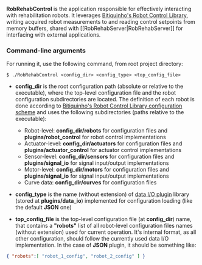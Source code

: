 **RobRehabControl** is the application responsible for effectively interacting with rehabilitation robots. It leverages [Bitiquinho's Robot Control Library](https://github.com/Bitiquinho/Robot-Control-Library), writing acquired robot measurements to and reading control setpoints from memory buffers, shared with [[RobRehabServer|RobRehabServer]] for interfacing with external applications.

### Command-line arguments

For running it, use the following command, from root project directory:

    $ ./RobRehabControl <config_dir> <config_type> <top_config_file>
    
- **config_dir** is the root configuration path (absolute or relative to the executable), where the top-level configuration file and the robot configuration subdirectories are located. The definition of each robot is done according to [Bitiquinho's Robot Control Library configuration scheme](https://bitiquinho.github.io/Robot-Control-Library/configuration_levels.html) and uses the following subdirectories (paths relative to the executable):  

  - Robot-level: **config_dir/robots** for configuration files and **plugins/robot_control** for robot control implementations
  - Actuator-level: **config_dir/actuators** for configuration files and **plugins/actuator_control** for actuator control implementations
  - Sensor-level: **config_dir/sensors** for configuration files and **plugins/signal_io** for signal input/output implementations
  - Motor-level: **config_dir/motors** for configuration files and **plugins/signal_io** for signal input/output implementations
  - Curve data: **config_dir/curves** for configuration files


- **config_type** is the name (without extension) of [data I/O plugin](https://bitiquinho.github.io/Platform-Utils/classDATA__IO__INTERFACE.html) library (stored at **plugins/data_io**) implemented for configuration loading (like the default **JSON** one) 


- **top_config_file** is the top-level configuration file (at **config_dir**) name, that contains a **"robots"** list of all robot-level configuration files names (without extension) used for current operation. It's internal format, as all other configuration, should follow the currently used data I/O implementation. In the case of **JSON** plugin, it should be something like:

```json
{ "robots":[ "robot_1_config", "robot_2_config" ] }
```